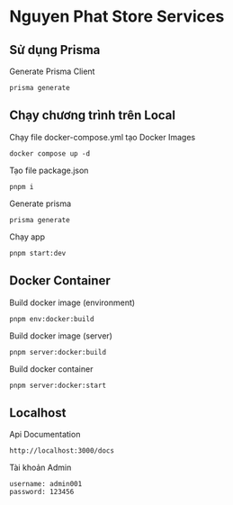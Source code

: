 # Nguyen Phat Store Services

## Sử dụng Prisma

Generate Prisma Client

```
prisma generate
```

## Chạy chương trình trên Local

Chạy file docker-compose.yml tạo Docker Images

```
docker compose up -d
```

Tạo file package.json

```
pnpm i
```

Generate prisma

```
prisma generate
```

Chạy app

```
pnpm start:dev
```

## Docker Container

Build docker image (environment)

```
pnpm env:docker:build
```

Build docker image (server)

```
pnpm server:docker:build
```

Build docker container

```
pnpm server:docker:start
```

## Localhost

Api Documentation

```
http://localhost:3000/docs
```

Tài khoản Admin

```
username: admin001
password: 123456
```
